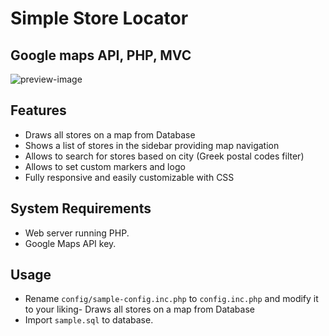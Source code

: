 # Simple Store Locator
## Google maps API, PHP, MVC

![preview-image](preview.gif)

## Features

- Draws all stores on a map from Database
- Shows a list of stores in the sidebar providing map navigation
- Allows to search for stores based on city (Greek postal codes filter)
- Allows to set custom markers and logo
- Fully responsive and easily customizable with CSS


## System Requirements
- Web server running PHP.
- Google Maps API key.


## Usage

- Rename `config/sample-config.inc.php` to `config.inc.php` and modify it to your liking- Draws all stores on a map from Database
- Import `sample.sql` to database.